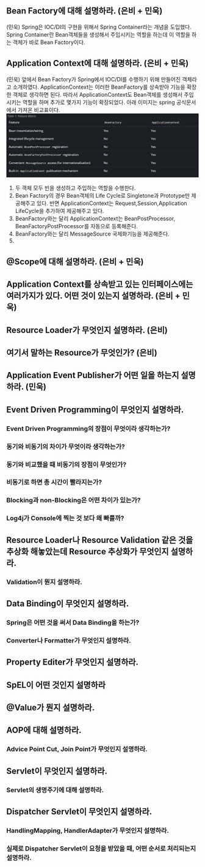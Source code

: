 ## Bean Factory에 대해 설명하라. (은비 + 민욱)


(민욱)
Spring은 IOC/DI의 구현을 위해서 Spring Container라는 개념을 도입했다. Spring Container란 Bean객체들을 생성해서 주입시키는 역할을 하는데 이 역할을 하는 객체가 바로 Bean Factory이다.

## Application Context에 대해 설명하라. (은비 + 민욱)

(민욱)
앞에서 Bean Factory가 Spring에서 IOC/DI를 수행하기 위해 만들어진 객체라고 소개하였다. ApplicationContext는 이러한 BeanFactory를 상속받아 기능을 확장한 객체로 생각하면 된다. 따라서 ApplicationContext도 Bean객체를 생성해서 주입시키는 역할을 하며 추가로 몇가지 기능이 확장되었다.
아래 이미지는 spring 공식문서에서 가져온 비교표이다.
![Alt text](image.png)
1. 두 객체 모두 빈을 생성하고 주입하는 역할을 수행한다.
2. Bean Factory의 경우 Bean객체의 Life Cycle로 Singletone과 Prototype만 제공해주고 있다. 반면 ApplicationContext는 Request,Session,Application LifeCycle을 추가하여 제공해주고 있다.
3. BeanFactory와는 달리 ApplicationContext는 BeanPostProcessor, BeanFactoryPostProcessor를 자동으로 등록해준다.
4. BeanFactory와는 달리 MessageSource 국제화기능을 제공해준다.
5. 
## @Scope에 대해 설명하라. (은비 + 민욱)

## Application Context를 상속받고 있는 인터페이스에는 여러가지가 있다. 어떤 것이 있는지 설명하라. (은비 + 민욱)

## Resource Loader가 무엇인지 설명하라. (은비)

## 여기서 말하는 Resource가 무엇인가? (은비)

## Application Event Publisher가 어떤 일을 하는지 설명하라. (민욱)

## Event Driven Programming이 무엇인지 설명하라.

### Event Driven Programming의 장점이 무엇이라 생각하는가?

### 동기와 비동기의 차이가 무엇이라 생각하는가?

### 동기와 비교했을 때 비동기의 장점이 무엇인가?

### 비동기로 하면 총 시간이 빨라지는가?

### Blocking과 non-Blocking은 어떤 차이가 있는가?

### Log4j가 Console에 찍는 것 보다 왜 빠를까?

## Resource Loader나 Resource Validation 같은 것을 추상화 해놓았는데 Resource 추상화가 무엇인지 설명하라.

### Validation이 뭔지 설명하라.

## Data Binding이 무엇인지 설명하라.

### Spring은 어떤 것을 써서 Data Binding을 하는가?

### Converter나 Formatter가 무엇인지 설명하라.

## Property Editer가 무엇인지 설명하라.

## SpEL이 어떤 것인지 설명하라

## @Value가 뭔지 설명하라.

## AOP에 대해 설명하라.

### Advice Point Cut, Join Point가 무엇인지 설명하라.

## Servlet이 무엇인지 설명하라.

### Servlet의 생명주기에 대해 설명하라.

## Dispatcher Servlet이 무엇인지 설명하라.

### HandlingMapping, HandlerAdapter가 무엇인지 설명하라.

### 실제로 Dispatcher Servlet이 요청을 받았을 때, 어떤 순서로 처리되는지 설명하라.
